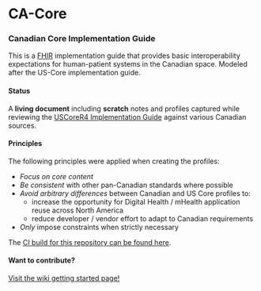 # CA-Core

### Canadian Core Implementation Guide

This is a [FHIR](http://hl7.org/fhir) implementation guide that provides basic interoperability expectations for human-patient systems in the Canadian space.  Modeled after the US-Core implementation guide.

#### Status

A **living document** including **scratch** notes and profiles captured while reviewing the [USCoreR4 Implementation Guide](http://build.fhir.org/ig/HL7/US-Core-R4/) against various Canadian sources.

#### Principles

The following principles were applied when creating the profiles:

- *Focus on core content*
- *Be consistent* with other pan-Canadian standards where possible
- *Avoid arbitrary differences* between Canadian and US Core profiles to:
  - increase the opportunity for Digital Health / mHealth application reuse across North America
  - reduce developer / vendor effort to adapt to Canadian requirements
- *Only* impose constraints when strictly necessary


The [CI build for this repository can be found here](http://build.fhir.org/ig/scratch-fhir-profiles/CA-Scratch/).

#### Want to contribute?

[Visit the wiki getting started page!](https://github.com/scratch-fhir-profiles/CA-Core/wiki/Getting-Started)
